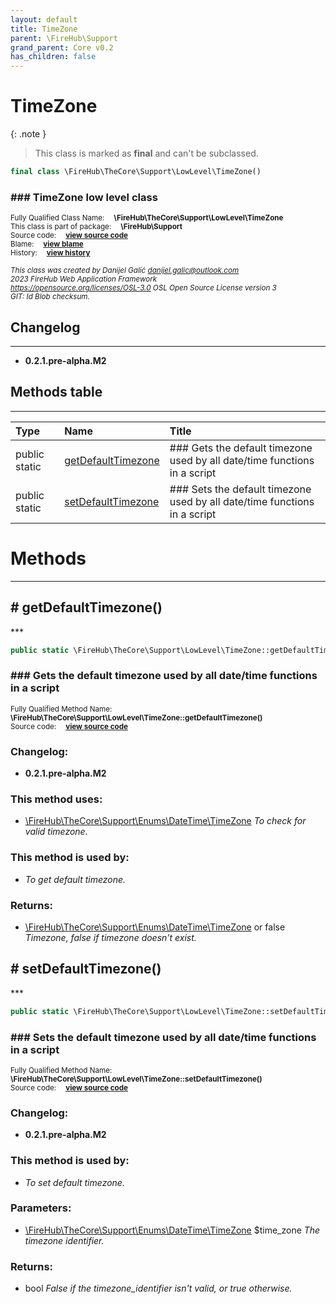 ```yaml
---
layout: default
title: TimeZone
parent: \FireHub\Support
grand_parent: Core v0.2
has_children: false
---
```


<link rel="stylesheet" type="text/css" href="/css/style.css" />

# TimeZone

{: .note }
> This class is marked as **final** and can't be subclassed.


```php
final class \FireHub\TheCore\Support\LowLevel\TimeZone()
```

### ### TimeZone low level class

<sub>Fully Qualified Class Name:  **\FireHub\TheCore\Support\LowLevel\TimeZone**</sub><br>
<sub>This class is part of package:  **\FireHub\Support**</sub><br>
<sub>Source code:  **[view source code](https://github.com/The-FireHub-Project/Core/blob/v1.0/src/support/lowlevel/firehub.TimeZone.php#L35)**</sub><br>
<sub>Blame:  **[view blame](https://github.com/The-FireHub-Project/Core/blame/v1.0/src/support/lowlevel/firehub.TimeZone.php)**</sub><br>
<sub>History:  **[view history](https://github.com/The-FireHub-Project/Core/commits/v1.0/src/support/lowlevel/firehub.TimeZone.php)**</sub><br>

<sub>_This class was created by Danijel Galić <danijel.galic@outlook.com>_</sub><br>
<sub>_2023 FireHub Web Application Framework_</sub><br>
<sub>_<https://opensource.org/licenses/OSL-3.0> OSL Open Source License version 3_</sub><br>
<sub>_GIT: $Id$ Blob checksum._</sub><br>

## Changelog
***

* **0.2.1.pre-alpha.M2** 


## Methods table
***

| Type  | Name  | Title |
| :---  | :---  | :---  |
|public static |<a href="#getdefaulttimezone()">getDefaultTimezone</a>|### Gets the default timezone used by all date/time functions in a script|
|public static |<a href="#setdefaulttimezone()">setDefaultTimezone</a>|### Sets the default timezone used by all date/time functions in a script|


# Methods
***


<h2><a name="getdefaulttimezone()"># getDefaultTimezone()</a></h2>
***

```php
public static \FireHub\TheCore\Support\LowLevel\TimeZone::getDefaultTimezone():\FireHub\TheCore\Support\Enums\DateTime\TimeZone|false
```

### ### Gets the default timezone used by all date/time functions in a script

<sub>Fully Qualified Method Name:  **\FireHub\TheCore\Support\LowLevel\TimeZone::getDefaultTimezone()**</sub><br>
<sub>Source code:  **[view source code](https://github.com/The-FireHub-Project/Core/blob/v1.0/src/support/lowlevel/firehub.TimeZone.php#L45)**</sub><br>

### Changelog:

* **0.2.1.pre-alpha.M2** 

### This method uses:

* [\FireHub\TheCore\Support\Enums\DateTime\TimeZone](/core/v0.2\FireHub\TheCore\Support\Enums\DateTime\TimeZone) _To check for valid timezone._

### This method is used by:

* *To get default timezone.*


### Returns:

* [\FireHub\TheCore\Support\Enums\DateTime\TimeZone](/core/v0.2\FireHub\TheCore\Support\Enums\DateTime\TimeZone) or false _Timezone, false if timezone doesn&#039;t exist._

<h2><a name="setdefaulttimezone()"># setDefaultTimezone()</a></h2>
***

```php
public static \FireHub\TheCore\Support\LowLevel\TimeZone::setDefaultTimezone(\FireHub\TheCore\Support\Enums\DateTime\TimeZone $time_zone):bool
```

### ### Sets the default timezone used by all date/time functions in a script

<sub>Fully Qualified Method Name:  **\FireHub\TheCore\Support\LowLevel\TimeZone::setDefaultTimezone()**</sub><br>
<sub>Source code:  **[view source code](https://github.com/The-FireHub-Project/Core/blob/v1.0/src/support/lowlevel/firehub.TimeZone.php#L63)**</sub><br>

### Changelog:

* **0.2.1.pre-alpha.M2** 

### This method is used by:

* *To set default timezone.*


### Parameters:

* [\FireHub\TheCore\Support\Enums\DateTime\TimeZone](/core/v0.2\FireHub\TheCore\Support\Enums\DateTime\TimeZone) $time_zone _The timezone identifier._

### Returns:

* bool _False if the timezone_identifier isn&#039;t valid, or true otherwise._


